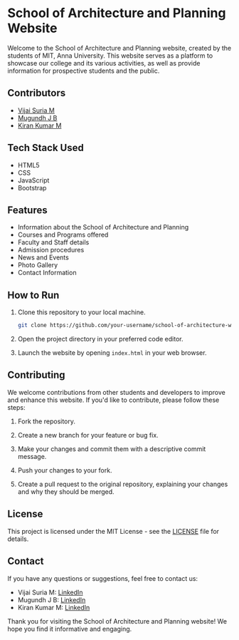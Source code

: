 # School of Architecture and Planning Website

Welcome to the School of Architecture and Planning website, created by the students of MIT, Anna University. This website serves as a platform to showcase our college and its various activities, as well as provide information for prospective students and the public.

## Contributors
- [Vijai Suria M](https://github.com/vijaisuria)
- [Mugundh J B](https://github.com/j-b-mugundh)
- [Kiran Kumar M](https://github.com/kirankumar6676)

## Tech Stack Used
- HTML5
- CSS
- JavaScript
- Bootstrap

## Features

- Information about the School of Architecture and Planning
- Courses and Programs offered
- Faculty and Staff details
- Admission procedures
- News and Events
- Photo Gallery
- Contact Information

## How to Run

1. Clone this repository to your local machine.

   ```bash
   git clone https://github.com/your-username/school-of-architecture-website.git
   ```

2. Open the project directory in your preferred code editor.

3. Launch the website by opening `index.html` in your web browser.

## Contributing

We welcome contributions from other students and developers to improve and enhance this website. If you'd like to contribute, please follow these steps:

1. Fork the repository.

2. Create a new branch for your feature or bug fix.

3. Make your changes and commit them with a descriptive commit message.

4. Push your changes to your fork.

5. Create a pull request to the original repository, explaining your changes and why they should be merged.

## License

This project is licensed under the MIT License - see the [LICENSE](LICENSE) file for details.

## Contact

If you have any questions or suggestions, feel free to contact us:

- Vijai Suria M: [LinkedIn](https://linkedin.com/in/vijaisuria)
- Mugundh J B: [LinkedIn](https://linkedin.com/in/mugundhjb)
- Kiran Kumar M: [LinkedIn](https://linkedin.com/in/kiran-kumar-81a4a1231)

Thank you for visiting the School of Architecture and Planning website! We hope you find it informative and engaging.

